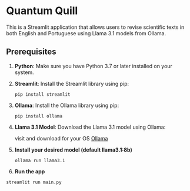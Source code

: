 # Quantum Quill

This is a Streamlit application that allows users to revise scientific texts in both English and Portuguese using Llama 3.1 models from Ollama.

## Prerequisites

1. **Python**: Make sure you have Python 3.7 or later installed on your system.
2. **Streamlit**: Install the Streamlit library using pip:
   ```
   pip install streamlit
   ```
4. **Ollama**: Install the Ollama library using pip:
   ```
   pip install ollama
   ```
6. **Llama 3.1 Model**: Download the Llama 3.1 model using Ollama:
   
   visit and download for your OS [Ollama](https://ollama.com/download)
   
8. **Install your desired model (default llama3.1:8b)**
   ```
   ollama run llama3.1
   ```
10. **Run the app**
   ```
   streamlit run main.py
   ```
